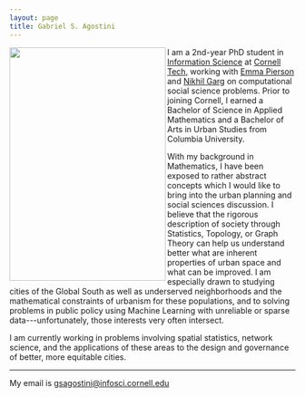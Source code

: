 ```yaml
---
layout: page
title: Gabriel S. Agostini
---
```

<img src="images/portrait.JPG" width="275" height="412.5" align="left">

I am a 2nd-year PhD student in [Information Science](https://infosci.cornell.edu) at [Cornell Tech](https://tech.cornell.edu), working with [Emma Pierson](https://www.cs.cornell.edu/~emmapierson/) and [Nikhil Garg](https://gargnikhil.com) on computational social science problems. Prior to joining Cornell, I earned a Bachelor of Science in Applied Mathematics and a Bachelor of Arts in Urban Studies from Columbia University.

With my background in Mathematics, I have been exposed to rather abstract concepts which I would like to bring into the urban planning and social sciences discussion. I believe that the rigorous description of society through Statistics, Topology, or Graph Theory can help us understand better what are inherent properties of urban space and what can be improved. I am especially drawn to studying cities of the Global South as well as underserved neighborhoods and the mathematical constraints of urbanism for these populations, and to solving problems in public policy using Machine Learning with unreliable or sparse data---unfortunately, those interests very often intersect.

I am currently working in problems involving spatial statistics, network science, and the applications of these areas to the design and governance of better, more equitable cities.

---

My email is <gsagostini@infosci.cornell.edu>

